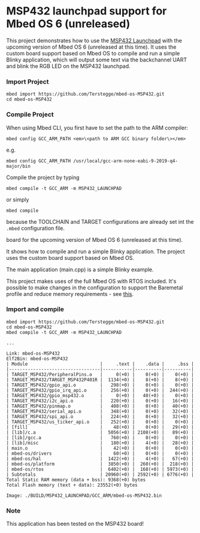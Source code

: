 # MSP432 launchpad support for Mbed OS 6 (unreleased)

This project demonstrates how to use the
[MSP432 Launchpad](https://www.ti.com/tool/MSP-EXP432P401R)
with the upcoming version of Mbed OS 6 (unreleased at this time).
It uses the custom board support based on
Mbed OS to compile and run a simple Blinky
application, which will output some text
via the backchannel UART and blink the RGB
LED on the MSP432 launchpad.

### Import Project

```
mbed import https://github.com/Terstegge/mbed-os-MSP432.git
cd mbed-os-MSP432
```

### Compile Project

When using Mbed CLI, you first have to set the path to the ARM compiler:
```
mbed config GCC_ARM_PATH <em>\<path to ARM GCC binary folder\></em>
```
e.g.
```
mbed config GCC_ARM_PATH /usr/local/gcc-arm-none-eabi-9-2019-q4-major/bin
```

Compile the project by typing
```
mbed compile -t GCC_ARM -m MSP432_LAUNCHPAD
```
or simply
```
mbed compile
```
because the TOOLCHAIN and TARGET configurations are already set int
the `.mbed` configuration file.


board for the upcoming version of Mbed OS 6 (unreleased at this time).

It shows how to compile and run a simple Blinky application.
The project uses the custom board support based on Mbed OS.

The main application (main.cpp) is a simple Blinky example.

This project makes uses of the full Mbed OS with RTOS included.
It's possible to make changes in the configuration to support the
Baremetal profile and reduce memory requirements - see
[this](https://os.mbed.com/docs/mbed-os/v5.15/reference/mbed-os-bare-metal.html).

### Import and compile

```
mbed import https://github.com/Terstegge/mbed-os-MSP432.git
cd mbed-os-MSP432
mbed compile -t GCC_ARM -m MSP432_LAUNCHPAD

...

Link: mbed-os-MSP432
Elf2Bin: mbed-os-MSP432
| Module                           |     .text |    .data |     .bss |
|----------------------------------|-----------|----------|----------|
| TARGET_MSP432/PeripheralPins.o   |     0(+0) |    0(+0) |    0(+0) |
| TARGET_MSP432/TARGET_MSP432P401R |  1134(+0) |    8(+0) |    8(+0) |
| TARGET_MSP432/gpio_api.o         |   298(+0) |    0(+0) |    0(+0) |
| TARGET_MSP432/gpio_irq_api.o     |   256(+0) |    0(+0) |  244(+0) |
| TARGET_MSP432/gpio_msp432.o      |     0(+0) |   40(+0) |    0(+0) |
| TARGET_MSP432/i2c_api.o          |   220(+0) |    0(+0) |   16(+0) |
| TARGET_MSP432/pinmap.o           |   408(+0) |    0(+0) |   40(+0) |
| TARGET_MSP432/serial_api.o       |   348(+0) |    0(+0) |   32(+0) |
| TARGET_MSP432/spi_api.o          |   224(+0) |    0(+0) |   32(+0) |
| TARGET_MSP432/us_ticker_api.o    |   252(+0) |    0(+0) |    0(+0) |
| [fill]                           |    48(+0) |    0(+0) |   29(+0) |
| [lib]/c.a                        |  5056(+0) | 2108(+0) |   89(+0) |
| [lib]/gcc.a                      |   760(+0) |    0(+0) |    0(+0) |
| [lib]/misc                       |   180(+0) |    4(+0) |   28(+0) |
| main.o                           |    42(+0) |    0(+0) |    0(+0) |
| mbed-os/drivers                  |    60(+0) |    0(+0) |    0(+0) |
| mbed-os/hal                      |  1422(+0) |    4(+0) |   67(+0) |
| mbed-os/platform                 |  3850(+0) |  260(+0) |  218(+0) |
| mbed-os/rtos                     |  6402(+0) |  168(+0) | 5973(+0) |
| Subtotals                        | 20960(+0) | 2592(+0) | 6776(+0) |
Total Static RAM memory (data + bss): 9368(+0) bytes
Total Flash memory (text + data): 23552(+0) bytes

Image: ./BUILD/MSP432_LAUNCHPAD/GCC_ARM/mbed-os-MSP432.bin
```

### Note

This application has been tested on the MSP432 board!
